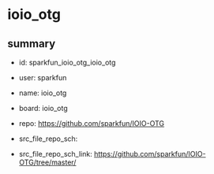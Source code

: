 # ioio_otg
 
## summary 
* id: sparkfun_ioio_otg_ioio_otg
* user: sparkfun
* name: ioio_otg
* board: ioio_otg
* repo: https://github.com/sparkfun/IOIO-OTG



* src_file_repo_sch: 
* src_file_repo_sch_link: https://github.com/sparkfun/IOIO-OTG/tree/master/






